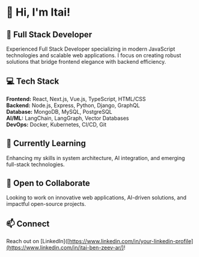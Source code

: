 # 👋 Hi, I'm Itai!

## 🚀 Full Stack Developer

Experienced Full Stack Developer specializing in modern JavaScript technologies and scalable web applications. I focus on creating robust solutions that bridge frontend elegance with backend efficiency.

## 💻 Tech Stack

**Frontend:** React, Next.js, Vue.js, TypeScript, HTML/CSS  
**Backend:** Node.js, Express, Python, Django, GraphQL  
**Database:** MongoDB, MySQL, PostgreSQL  
**AI/ML:** LangChain, LangGraph, Vector Databases  
**DevOps:** Docker, Kubernetes, CI/CD, Git  

## 🌱 Currently Learning

Enhancing my skills in system architecture, AI integration, and emerging full-stack technologies.

## 💞️ Open to Collaborate

Looking to work on innovative web applications, AI-driven solutions, and impactful open-source projects.

## 📫 Connect

Reach out on [LinkedIn]([https://www.linkedin.com/in/your-linkedin-profile](https://www.linkedin.com/in/itai-ben-zeev-ar/)!
